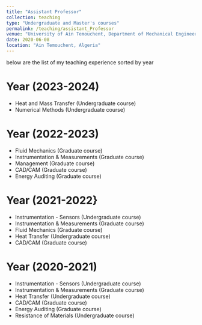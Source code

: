 ```yaml
---
title: "Assistant Professor"
collection: teaching
type: "Undergraduate and Master's courses"
permalink: /teaching/assistant_Professor
venue: "University of Ain Temouchent, Department of Mechanical Engineering"
date: 2020-06-08
location: "Ain Temouchent, Algeria"
---
```

below are the list of my teaching experience sorted by year

Year (2023-2024)
======
- Heat and Mass Transfer (Undergraduate course)
- Numerical Methods (Undergraduate course)

Year (2022-2023)
======
- Fluid Mechanics (Graduate course)
- Instrumentation & Measurements (Graduate course)
- Management (Graduate course)
- CAD/CAM (Graduate course)
- Energy Auditing (Graduate course)

Year (2021-2022}
======
- Instrumentation - Sensors (Undergraduate course)
- Instrumentation & Measurements (Graduate course)
- Fluid Mechanics (Graduate course)
- Heat Transfer (Undergraduate course)
- CAD/CAM (Graduate course)
  
Year (2020-2021)
======
- Instrumentation - Sensors (Undergraduate course)
- Instrumentation & Measurements (Graduate course)
- Heat Transfer (Undergraduate course)
- CAD/CAM (Graduate course)
- Energy Auditing (Graduate course)
- Resistance of Materials (Undergraduate course)
